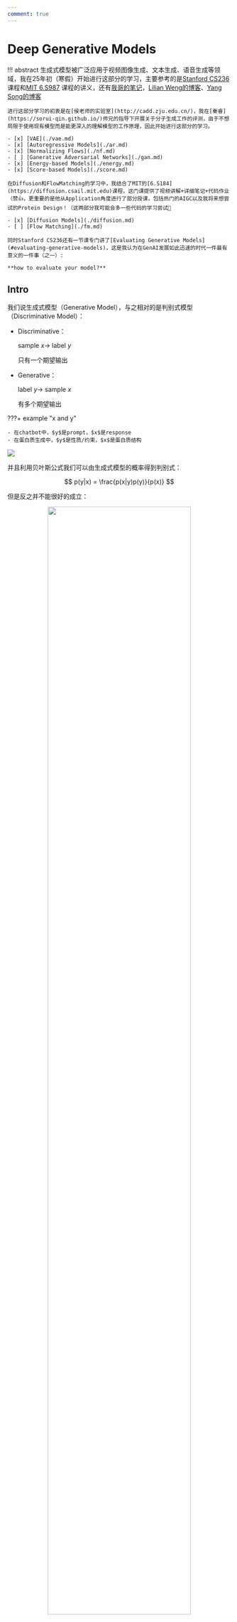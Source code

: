 ```yaml
---
comment: true
---
```






# Deep Generative Models

!!! abstract
    生成式模型被广泛应用于视频图像生成、文本生成、语音生成等领域，我在25年初（寒假）开始进行这部分的学习，主要参考的是[Stanford CS236](https://deepgenerativemodels.github.io/syllabus.html) 课程和[MIT 6.S987](https://mit-6s978.github.io/schedule.html) 课程的讲义，还有[我哥的笔记](https://zhuanlan.zhihu.com/p/631001372)，[Lilian Weng的博客](https://lilianweng.github.io/posts/)、[Yang Song的博客](https://yang-song.net/blog)

    进行这部分学习的初衷是在[侯老师的实验室](http://cadd.zju.edu.cn/)，我在[秦睿](https://sorui-qin.github.io/)师兄的指导下开展关于分子生成工作的评测，由于不想局限于使用现有模型而是能更深入的理解模型的工作原理，因此开始进行这部分的学习。
    
    - [x] [VAE](./vae.md)
    - [x] [Autoregressive Models](./ar.md)
    - [x] [Normalizing Flows](./nf.md)
    - [ ] [Ganerative Adversarial Networks](./gan.md)
    - [x] [Energy-based Models](./energy.md)
    - [x] [Score-based Models](./score.md)

    在Diffusion和FlowMatching的学习中，我结合了MIT的[6.S184](https://diffusion.csail.mit.edu)课程，这门课提供了视频讲解+详细笔记+代码作业（赞👍，更重要的是他从Application角度进行了部分授课，包括热门的AIGC以及我将来想尝试的Protein Design！（这两部分我可能会多一些代码的学习尝试🤪

    - [x] [Diffusion Models](./diffusion.md)
    - [ ] [Flow Matching](./fm.md)

    同时Stanford CS236还有一节课专门讲了[Evaluating Generative Models](#evaluating-generative-models)，这是我认为在GenAI发展如此迅速的时代一件最有意义的一件事（之一）:
    
    **how to evaluate your model?**

## Intro

我们说生成式模型（Generative Model），与之相对的是判别式模型（Discriminative Model）：

- Discriminative：

    sample $x \rightarrow$ label $y$

    只有一个期望输出

- Generative：

    label $y \rightarrow$ sample $x$

    有多个期望输出

???+ example "x and y"

    - 在chatbot中，$y$是prompt，$x$是response
    - 在蛋白质生成中，$y$是性质/约束，$x$是蛋白质结构


![](../../assets/pics/ai/dgm/dgm/dgm1.png)

并且利用贝叶斯公式我们可以由生成式模型的概率得到判别式：

$$
p(y|x) = \frac{p(x|y)p(y)}{p(x)}
$$

但是反之并不能很好的成立：

<div style="text-align: center;">
    <img src="/../../../../assets/pics/ai/dgm/dgm/dgm2.png" style="width: 80%;">
</div>

因为我们需要知道数据sample的分布，但是只有生成式概率$p(x|y)$，而$p(x)$是不知道的。

!!! summary "总结"

    生成式模型就是要去寻找数据的潜在分布$p(x)$，来生成与真实数据分布相似的样本

## Probabilistic Modeling

前文中我们提到了一系列概率$p$，但是这些概率是哪里来的呢？

!!! Tip "Hint"
    <div style="text-align: center;">
        <span style="font-size: 1.5em;">
            Probability is part of the modeling.
        </span>
    </div>

怎么理解这句话呢，我的理解就是我们在学习时，其实就是在学习一种概率分布，对观测的数据进行建模，所以其实得到的分布函数就是我们的模型。

这样说有点抽象，试着举个例子：

我们以生成式模型为例，采用概率建模的方法：

???+ example "Image Generation"

    - 我们的目标是通过给定的一些图像，生成一个新的图像

    ![](../../assets/pics/ai/dgm/dgm/dgm3.png)
    
    - 在通过一系列的方法，得到一个估计（estimated）的分布，这个分布的评估是通过损失函数$L$来进行的
  
    ![](../../assets/pics/ai/dgm/dgm/dgm4.png)

    - 此时我们依照给定特征$y$，生成一个图像$x'$，这个$x'$就遵从我们得到的分布$p(x|y)$

    ![](../../assets/pics/ai/dgm/dgm/dgm5.png)

!!! note "Notes"
    
    - Generative models involve statistical models which are often designed and derived by humans.
    - Probabilistic modeling is not just work of neural nets.
    - Probabilistic modeling is a popular way, but not the only way.




## "Deep" Generative Models

深度学习是一种表征学习，也就是说我们学习的是如何将数据 $x$ 映射到$f(x)$，使得损失函数$L(f(x), y)$最小。

在深度生成模型的学习中，我们学习的是如何表征概率分布

<div style="text-align: center;">
    <img src="/../../../../assets/pics/ai/dgm/dgm/dgm6.png" style="width: 80%;">
</div>

这里我们学习得到一个简单分布到复杂分布的映射，这个映射就是我们的模型。

$$
 \pi \rightarrow g(\pi)
$$

像这样：

<div style="text-align: center;">
    <img src="/../../../../assets/pics/ai/dgm/dgm/dgm7.png" style="width: 80%;">
</div>

随后最小化基于数据的损失函数$L(p_x , g(\pi))$，得到模型$g$

!!! summary "总结"

    一个DGM可能包括：

    - Formulation：
        - formulate a problem as a probabilistic modeling （进行概率建模）
        - decompose a complex distribution into simpler and tractable ones （将复杂分布分解）
    - Representation：deep neural networks to represent data and their distributions （使用深度神经网络表示数据和他们的分布）
    - Objective function：evaluate the predicted distribution
    - Optimization：optimize the networks and/or the decomposition
    - Inference:
        - sampler 
        - probability density estimator
        - ...

## Latent Variable Models

在这里我觉得需要提前说明的是，在深度生成模型中，我们经常使用隐变量（Latent Variables）

例如这样一组图片：

<div style="text-align: center;">
    <img src="/../../../../assets/pics/ai/dgm/dgm/dgm8.png" style="width: 50%;">
</div>

由于性别、年龄、肤色等等因素，图像$x$存在多种可能的变化，但除非图片是被注释annotated的，否则我们无法得知这些因素，或者说，这些因素是不可见的（not explicitly available）。

!!! tip "Latent Variable"
    这时我们的想法就是用隐变量$z$显示的建模来表示这些因素。


很直观的想法是用 Bayes 网络来表达：

<div style="text-align: center;">
    <img src="/../../../../assets/pics/ai/dgm/dgm/dgm9.png" style="width: 80%;">
</div>

但是这其中的条件概率分布是很难得到的，因此我们使用神经网络来近似这个条件概率分布：

<div style="text-align: center;">
    <img src="/../../../../assets/pics/ai/dgm/dgm/dgm10.png" style="width: 80%;">
</div>  

这时我们通常假设$z$是服从某种简单分布的，例如高斯分布：$z \sim N(0, 1)$

通过神经网络的处理，我们可以得到$p(x|z)=N(x|\mu_{\theta}(z), \sigma_{\theta}(z))$，在这里$\theta$是神经网络的参数。

<div style="text-align: center;">
    <img src="/../../../../assets/pics/ai/dgm/dgm/dgm11.png" style="width: 60%;">
</div>

我们希望在训练结束后，$z$可以表示$x$的潜在因素（特征）

使用$z$来表示有两点原因：

1. 用潜变量可以简化问题
2. 得到的潜变量本身就具有他的意义（不用在生成，用在推断或寻找特征）


## Measure Distribution

在得到生成分布后，我们需要评估这个分布的优劣，这里对几个常用的评估方法进行介绍。

###  Divergence

给定两个概率分布$P$和$Q$，$f$-divergence定义为：

$$
D_{f}(P||Q) = \int {q(x)} f\left(\frac{p(x)}{q(x)}\right) dx
$$


- KL



KL 散度（Kullback-Leibler divergence）: 对于给定的两个分布$p$和$q$，KL散度定义为：

离散的：

$$
D_{KL}(p||q) = \sum_{x \in \mathcal{X}} p(x) \log \frac{p(x)}{q(x)}
$$

连续的：

$$
D_{KL}(p||q) = \int p(x) \log \frac{p(x)}{q(x)} dx
$$


可以看到KL散度是$f$-divergence的一种特殊情况，当$f(x) = x \log x$时，$f$-divergence就是KL散度。

- 非负性：$D_{KL}(p||q) \geq 0$

- KL散度越小，两个分布越相似。

- KL散度不具有对称性，即$D_{KL}(p||q) \neq D_{KL}(q||p)$



在对$p_{\theta}$和$p_{data}$进行比较时，我们取这两个变量的KL散度最小值：

$$
\min_{\theta} D_{KL}(p_{data}||p_{\theta})
$$

可以推导KL散度最小值等价于最大化 ==期望对数似然==（Maximum Log-Likelihood Estimation）：（用离散的KL公式，打开$\log$，其中$p_{data}(x)$是常数，所以可以忽略）

$$
arg\min_{\theta} D_{KL}(p_{data}||p_{\theta}) = arg\max_{\theta} \mathbb{E}_{x \sim p_{data}} \log p_{\theta}(x)
$$

!!! warning "缺陷"

    - 由于我们忽略了$p_{data}(x)$的期望项，所以最终我们只能得到一个参数$\theta$的取值的估计，但是不能知道how close the model is to the true distribution。
    - In practice, we can't compute the true distribution $p_{data}$


对于第二个问题，我们为了避免涉及到$p_{data}$，我们使用另一种似然方法：==经验对数似然==（Empirical Log-Likelihood）

期望对数似然是对所有数据点的对数似然求期望，而经验对数似然是对所有数据点的对数似然求平均。

$$
\max_{\theta} \mathbb{E}_{x \sim p_{data}} \log p_{\theta}(x) \approx \max_{p_{\theta}} \frac{1}{N} \sum_{i=1}^{N} \log p_{\theta}(x_i)
$$

这样我们就得到了所需要的最大似然估计。

对于数据的最大化似然：（联合概率似然）

$$
p_{\theta}(x^{1}, x^{2}, ..., x^{N}) = \prod_{i=1}^{N} p_{\theta}(x^{i})
$$

---


- Fisher



## Evaluating Generative Models


!!! tip "Key"

    <div style="text-align: center;">
        <span style="font-size: 1.5em;">
            What's the task that you **really care about**?
        </span>
    </div>


总的来说我们有以下几个任务：

!!! summary "Summary"

    - Density Estimation
    - Compression 
    - Sampling/Generation
    - Latent representation learning
    - Composition tasks


### Density Estimation or Compression

对likelihood进行建模，就是将数据分割为train、val、test，用train进行训练的到$p_{\theta}$，然后用val进行tuning，最后用test进行评估：$E_{p_{data}}[log p_{\theta}(x)]$，这里的$p_{data}$是真实的数据分布，这个期望用于衡量$p_{\theta}$对真实数据的拟合程度，当$p_{\theta}$和$p_{data}$越接近，这个期望越大，两者相等时，这个期望就是真实数据的**熵**。

这里就引入了**熵**的概念，也是为什么我们有**压缩即评估**的说法

在压缩中，我们希望出现频率越高的数据，压缩后的长度越短，而出现频率越低的数据，压缩后的长度越长，我们在测试集上评估压缩后的平均长度，这个平均码长正是上文中期望的值（内部是负对数），这个值越小，说明模型越好。

一个例子就是对语言模型来说：

$$
\text{Perplexity} =  2^{-\frac{1}{D}E_{p_{data}}[\log p_{\theta}(x)]} \text{  for } x \in \mathbb{R}^D
$$

!!! note 

    这里我的理解是，Compression对于模型来说，就是学习pattern，得到pattern后的模型，可以抛弃给定数据下pattern的输出，直接输出pattern，这样就去除了redundancy。

但问题是对于很多模型，我们是没有tractable likelihood输出的，例如GAN，VAE，EBMs，那我们怎么估计likelihood如果我们只有samples？

总的来说：

<center>

**Unbiased estimation of $p(x)$ from samples is impossible**

</center>

所以我们要采用一些近似的方法，例如：


!!! definition "Kernel Density Estimation"

    给定一个Sample样本集合$S=\{x_1, x_2, ..., x_n\}$，我们希望估计一个不在$S$中的样本$x_t$的概率$p(x_t)$，有如下公式：

    $$
    \hat{p}(x_t) = \frac{1}{n} \sum_{i=1}^{n} K(\frac{x_t-x_i}{\sigma})
    $$

    其中$K$是核函数，$\sigma$是带宽参数bandwidth parameter

    - K 需要满足以下两条性质：
        - 归一化：$\int K(x) dx = 1$
        - 对称性：$K(x) = K(-x)$
    
    - Bandwidth parameter $\sigma$ 需要选择一个合适的值(black)，如果$\sigma$太小，则估计的密度函数会过于尖锐(red)，如果$\sigma$太大(green)，则估计的密度函数会过于平滑。

    <div style="text-align: center;">
        <img src="/../../../../assets/pics/ai/dgm/dgm/dgm12.png" style="width: 40%;">
    </div>

总的来说核密度估计是一种插值方法，通过对比待估计点与已知samples之间的距离，插值取值在用已知samples用核函数进行拟合的函数曲线上。

但是KDE的计算复杂度是$O(n^2)$，其在高维度上不可靠


### Quantitative Evaluations

#### Inception Score

Inception Score 用于评估labelled data生成质量，主要考虑的是生成样本的sharpness和diversity

!!! definition "Inception Score"

    在IS中，我们有两点假设：

    - 有标签的监督学习模型
    - 具有好的分类器$c(y|x)$

    **Sharpness**：

    $$
    S=\exp \left(E_{\mathbf{x} \sim p}\left[\int c(y \mid \mathbf{x}) \log c(y \mid \mathbf{x}) \mathrm{d} y\right]\right)
    $$

    **Diversity**：

    $$
    D=\exp \left(-E_{\mathbf{x} \sim p}\left[\int c(y \mid \mathbf{x}) \log c(y) \mathrm{d} y\right]\right)
    $$

    **IS**：

    $$
    \text{IS} = D \times S
    $$

对于这里清晰度和多样性的理解：

- 清晰度S：如果我们得到了一个非常清晰的图像，那么我们应该非常容易识别出一个图像的类别，这时分类器$c(y|x)$的分布应该是一个尖峰，也就是一个**低熵**的分布，所以我们用上述的S公式来求算分类器$c(y|x)$的熵，并追求他的最小化

- 多样性D：如果我们得到了非常多的类别，那么我们的边缘分布$c(y)$应该是接近一个均匀分布的形态，意味着每个样本出现的次数都差不多，所以$c(y)$的熵应该是一个**高熵**的分布，所以我们用上述的D公式来求算$c(y)$的熵，并追求他的最大化

如果还记得KL Divergence的定义，我们可以将IS公式改写为：

$$
\text{IS} = \exp \left(E_{x \sim p}\left[D_{KL}(c(y|x)||c(y))\right]\right)
$$

这时maximize IS等价于最大化D和S之间的差异，也就是既要求模型生成清晰度高的图像，又要求模型生成多样性的图像，只有当两者都达到时，IS才会达到最大值

但是IS的问题在于：

- 依赖分类器
- 无法检测类内多样性

而且你会发现，好像IS并没有在考虑真实数据的分布，而是只考虑了生成数据的分布

#### Fréchet Inception Distance

FID的核心在于，与其间接地通过分类概率来评估，不如直接比较真实数据和生成数据在**深度特征空间**中的统计分布

!!! definition "FID Procedure"

    1. Feature Extraction

        对于每一个真实数据$x_r$和生成数据$x_g$，输入进Inception V3模型提取特征，得到特征向量，这个向量不仅仅是浅层的分类，而是包含了更深层的特征，例如纹理、形状等，类似于一个特征指纹，这样我们得到了两组特征向量$X_r$和$X_g$

    2. Fitting a Multivalue Gaussian 
        
        在这里FID做出一个假设：这两堆特征向量的分布可以用多元高斯来近似描述，这两个数据集分别具有他们自己的高斯属性：

        - 均值向量$\mu_r$和$\mu_g$
        - 协方差矩阵$\Sigma_r$和$\Sigma_g$

    3. Fréchet Distance
        
        计算两个高斯分布之间的距离：

        $$
        \text{FID} = ||\mu_r - \mu_g||^2 + \text{Tr}(\Sigma_r + \Sigma_g - 2(\Sigma_r \Sigma_g)^{1/2})
        $$

在最后的式子中，第一项就是两个高斯分布均值之间的距离，第二项通过两个矩阵之间的trace衡量协方差矩阵的差异性

#### Kernel Inception Distance

在讨论FID的过程中，我们有一个关键的假设是数据的分布服从高斯分布，这会导致一些局限性。我们现在尝试直接比较两个数据分布本身：


!!! definition "KID"

    结合了Inception特征提取和核方法的分布差异度量MMD：

    - MMD：Maximum Mean Discrepancy，通过对比两个分布在再生核希尔伯特空间中的均值来衡量分布差异

    $$
    \operatorname{MMD}(p, q)=\sqrt{\mathbb{E}_{x, x^{\prime} \sim p}\left[K\left(x, x^{\prime}\right)\right]+\mathbb{E}_{y, y^{\prime} \sim q}\left[K\left(y, y^{\prime}\right)\right]-2 \mathbb{E}_{x \sim p, y \sim q}[K(x, y)]}
    $$

    其中，$K$是核函数，$x, x'$ 和 $y, y'$ 分别是从分布$p$和$q$中独立采样的样本

    对于整个表达式，第一二项用于衡量两个数据分布$p$和$q$的自相似性，第三项用于衡量两个分布之间的交叉相似性

    - KID Procedure

        1. 特征提取：使用预训练的Inception网络提取特征
        2. 计算MMD：计算生成数据$p_g$和真实数据$p_r$的MMD
        3. 计算KID：

        $$
        \operatorname{KID}(p_g, p_r)= \operatorname{MMD}^2(Inception(p_g), Inception(p_r))
        $$

        常见的核函数有高斯核或者是计算高效的多项式核$K(x, y) = (x^T y + c)^d$

KID的优点：

- 避免了高斯分布假设
- 无偏估计
- 避免了trace计算
- 通过核函数隐含高阶统计量，有可解释性


>对于有无偏估计我不是太清楚，这里放一些解释：

??? note "Bias vs. Unbiased"
    
    最直观的一个解释是：无偏估计是一个弓箭手能够围绕靶心进行射击，而偏差估计是弓箭手可以固定一个射击范围，但这个范围的中心不是靶心（系统性偏离真实值）

    对于一个真实参数$\theta$，我们有估计量$\hat{\theta}$，我们定义无偏估计为：

    $$
    \mathbb{E}[\hat{\theta}] = \theta
    $$
    
    而偏差估计为：
    
    $$
    \mathbb{E}[\hat{\theta}] \neq \theta
    $$

    同时偏差量定义为：

    $$
    \text{Bias}(\hat{\theta}) = \mathbb{E}[\hat{\theta}] - \theta
    $$

    对于实际任务来说：在小样本下有偏估计会系统性低估真实分布差异（偏差随样本量增大而减小），而无偏估计则不会因为样本量的变化而变化，但同时偏差的有无并不是绝对的好/坏，而是取决于任务本身，因为有的时候模型会需要降低方差不得不牺牲无偏性

    
### Latent Representations

这是我认为的一个很困难的但是很核心的问题，并且这个问题是没有通解的。

有几个核心或者说常用的手段：

- Clustering
- Compression
- Disentanglement

!!! question "Disentanglement"

    解耦，我的理解就是将复杂多元系统拆解成单一变量控制的系统。
    
    也就是说我们在潜空间中找到一个特定的潜变量，这个潜变量具有某种意义能够控制生成数据的某个特征，这样我们通过控制这个变量就能达到全局特征的修改




    
    






    
    
    
    
    




    

    


